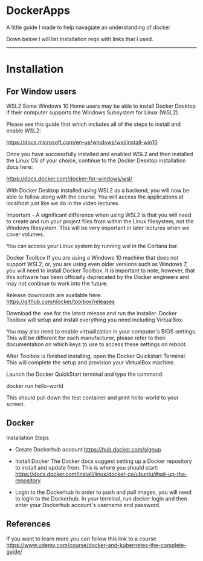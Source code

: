 # DockerApps

A little guide I made to help navagiate an understanding of docker

Down below I will list Installation reqs
with links that I used.

---

# Installation

## For Window users

WSL2
Some Windows 10 Home users may be able to install Docker Desktop if their computer supports the Windows Subsystem for Linux (WSL2).

Please see this guide first which includes all of the steps to install and enable WSL2:

https://docs.microsoft.com/en-us/windows/wsl/install-win10

Once you have successfully installed and enabled WSL2 and then installed the Linux OS of your choice, continue to the Docker Desktop installation docs here:

https://docs.docker.com/docker-for-windows/wsl/

With Docker Desktop installed using WSL2 as a backend, you will now be able to follow along with the course. You will access the applications at localhost just like we do in the video lectures.

Important - A significant difference when using WSL2 is that you will need to create and run your project files from within the Linux filesystem, not the Windows filesystem. This will be very important in later lectures when we cover volumes.

You can access your Linux system by running wsl in the Cortana bar.

Docker Toolbox
If you are using a Windows 10 machine that does not support WSL2, or, you are using even older versions such as Windows 7, you will need to install Docker Toolbox. It is important to note, however, that this software has been officially deprecated by the Docker engineers and may not continue to work into the future.

Release downloads are available here:
https://github.com/docker/toolbox/releases

Download the .exe for the latest release and run the installer. Docker Toolbox will setup and install everything you need including VirtualBox.

You may also need to enable virtualization in your computer's BIOS settings. This will be different for each manufacturer, please refer to their documentation on which keys to use to access these settings on reboot.

After Toolbox is finished installing, open the Docker Quickstart Terminal. This will complete the setup and provision your VirtualBox machine.

Launch the Docker QuickStart terminal and type the command:

docker run hello-world

This should pull down the test container and print hello-world to your screen.

## Docker

Installation Steps

- Create Dockerhub account
  https://hub.docker.com/signup

- Install Docker
  The Docker docs suggest setting up a Docker repository to install and update from.
  This is where you should start: https://docs.docker.com/install/linux/docker-ce/ubuntu/#set-up-the-repository

- Login to the Dockerhub
  In order to push and pull images, you will need to login to the Dockerhub. In your terminal, run docker login and then enter your Dockerhub account's username and password.

## References

If you want to learn more you can follow this link to a course
https://www.udemy.com/course/docker-and-kubernetes-the-complete-guide/
